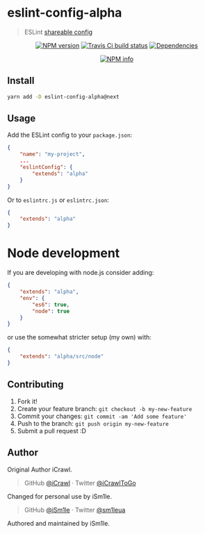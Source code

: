 # eslint-config-alpha

> ESLint [shareable config](http://eslint.org/docs/developer-guide/shareable-configs.html)

<div align="center">
  <p>
    <a href="https://www.npmjs.com/package/eslint-config-alpha"><img src="https://img.shields.io/npm/v/eslint-config-alpha.svg?maxAge=3600" alt="NPM version" /></a>
		<a href="https://travis-ci.org/iSm1le/eslint-config-alpha"><img src="https://api.travis-ci.org/iSm1le/eslint-config-alpha.svg?branch=master&maxAge=3600" alt="Travis Ci build status" /></a>
		<a href="https://david-dm.org/iSm1le/eslint-config-alpha"><img src="https://david-dm.org/iSm1le/eslint-config-alpha/status.svg?maxAge=3600" alt="Dependencies" /></a>
	</p>
	<p>
    <a href="https://nodei.co/npm/eslint-config-alpha/"><img src="https://nodei.co/npm/eslint-config-alpha.png?downloads=true&stars=true" alt="NPM info" /></a>
	</p>
</div>

## Install

```bash
yarn add -D eslint-config-alpha@next
```

## Usage

Add the ESLint config to your `package.json`:

```json
{
	"name": "my-project",
	...
	"eslintConfig": {
		"extends": "alpha"
	}
}
```

Or to `eslintrc.js` or `eslintrc.json`:

```json
{
	"extends": "alpha"
}
```

# Node development

If you are developing with node.js consider adding:

```json
{
	"extends": "alpha",
	"env": {
		"es6": true,
		"node": true
	}
}
```

or use the somewhat stricter setup (my own) with:

```json
{
	"extends": "alpha/src/node"
}
```

## Contributing

1. Fork it!
2. Create your feature branch: `git checkout -b my-new-feature`
3. Commit your changes: `git commit -am 'Add some feature'`
4. Push to the branch: `git push origin my-new-feature`
5. Submit a pull request :D

## Author

Original Author iCrawl.

> GitHub [@iCrawl](https://github.com/iCrawl) · Twitter [@iCrawlToGo](https://twitter.com/iCrawlToGo)<br>

Changed for personal use by iSm1le.

> GitHub [@iSm1le](https://github.com/iSm1le) · Twitter [@sm1leua](https://twitter.com/sm1leua)<br>

Authored and maintained by iSm1le.<br>
